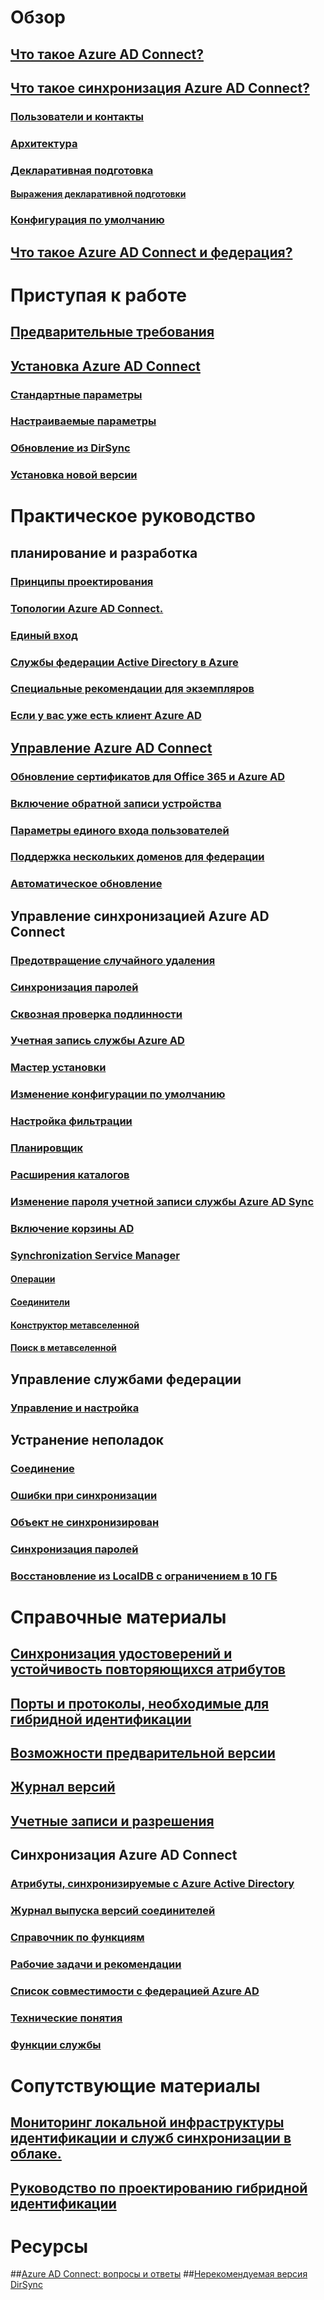 # Обзор
## [Что такое Azure AD Connect?](active-directory-aadconnect.md)
## [Что такое синхронизация Azure AD Connect?](active-directory-aadconnectsync-whatis.md)
### [Пользователи и контакты](active-directory-aadconnectsync-understanding-users-and-contacts.md)
### [Архитектура](active-directory-aadconnectsync-understanding-architecture.md)
### [Декларативная подготовка](active-directory-aadconnectsync-understanding-declarative-provisioning.md)
#### [Выражения декларативной подготовки](active-directory-aadconnectsync-understanding-declarative-provisioning-expressions.md)
### [Конфигурация по умолчанию](active-directory-aadconnectsync-understanding-default-configuration.md)
## [Что такое Azure AD Connect и федерация?](active-directory-aadconnectfed-whatis.md)


# Приступая к работе
## [Предварительные требования](active-directory-aadconnect-prerequisites.md)
## [Установка Azure AD Connect](active-directory-aadconnect-select-installation.md)
### [Стандартные параметры](active-directory-aadconnect-get-started-express.md)
### [Настраиваемые параметры](active-directory-aadconnect-get-started-custom.md)
### [Обновление из DirSync](active-directory-aadconnect-dirsync-upgrade-get-started.md)
### [Установка новой версии](active-directory-aadconnect-upgrade-previous-version.md)


# Практическое руководство
## планирование и разработка
### [Принципы проектирования](active-directory-aadconnect-design-concepts.md)
### [Топологии Azure AD Connect.](active-directory-aadconnect-topologies.md)
### [Единый вход](active-directory-aadconnect-sso.md)
### [Службы федерации Active Directory в Azure](active-directory-aadconnect-azure-adfs.md)
### [Специальные рекомендации для экземпляров](active-directory-aadconnect-instances.md)
### [Если у вас уже есть клиент Azure AD](active-directory-aadconnect-existing-tenant.md)
## [Управление Azure AD Connect](active-directory-aadconnect-whats-next.md)
### [Обновление сертификатов для Office 365 и Azure AD](active-directory-aadconnect-o365-certs.md)
### [Включение обратной записи устройства](active-directory-aadconnect-feature-device-writeback.md)
### [Параметры единого входа пользователей](active-directory-aadconnect-user-signin.md)
### [Поддержка нескольких доменов для федерации](active-directory-aadconnect-multiple-domains.md)
### [Автоматическое обновление](active-directory-aadconnect-feature-automatic-upgrade.md)



## Управление синхронизацией Azure AD Connect
### [Предотвращение случайного удаления](active-directory-aadconnectsync-feature-prevent-accidental-deletes.md)
### [Синхронизация паролей](active-directory-aadconnectsync-implement-password-synchronization.md)
### [Сквозная проверка подлинности](active-directory-aadconnect-pass-through-authentication.md)
### [Учетная запись службы Azure AD](active-directory-aadconnectsync-howto-azureadaccount.md)
### [Мастер установки](active-directory-aadconnectsync-installation-wizard.md)
### [Изменение конфигурации по умолчанию](active-directory-aadconnectsync-best-practices-changing-default-configuration.md)
### [Настройка фильтрации](active-directory-aadconnectsync-configure-filtering.md)
### [Планировщик](active-directory-aadconnectsync-feature-scheduler.md)
### [Расширения каталогов](active-directory-aadconnectsync-feature-directory-extensions.md)

### [Изменение пароля учетной записи службы Azure AD Sync](active-directory-aadconnectsync-change-serviceacct-pass.md)
### [Включение корзины AD](active-directory-aadconnectsync-recycle-bin.md)

### [Synchronization Service Manager](active-directory-aadconnectsync-service-manager-ui.md)
#### [Операции](active-directory-aadconnectsync-service-manager-ui-operations.md)
#### [Соединители](active-directory-aadconnectsync-service-manager-ui-connectors.md)
#### [Конструктор метавселенной](active-directory-aadconnectsync-service-manager-ui-mvdesigner.md)
#### [Поиск в метавселенной](active-directory-aadconnectsync-service-manager-ui-mvsearch.md)


## Управление службами федерации
### [Управление и настройка](active-directory-aadconnect-federation-management.md)


## Устранение неполадок
### [Соединение](active-directory-aadconnect-troubleshoot-connectivity.md)
### [Ошибки при синхронизации](active-directory-aadconnect-troubleshoot-sync-errors.md)
### [Объект не синхронизирован](active-directory-aadconnectsync-troubleshoot-object-not-syncing.md)
### [Синхронизация паролей](active-directory-aadconnectsync-troubleshoot-password-synchronization.md)
### [Восстановление из LocalDB с ограничением в 10 ГБ](active-directory-aadconnect-recover-from-localdb-10gb-limit.md)

# Справочные материалы
## [Синхронизация удостоверений и устойчивость повторяющихся атрибутов](active-directory-aadconnectsyncservice-duplicate-attribute-resiliency.md)
## [Порты и протоколы, необходимые для гибридной идентификации](active-directory-aadconnect-ports.md)
## [Возможности предварительной версии](active-directory-aadconnect-feature-preview.md)
## [Журнал версий](active-directory-aadconnect-version-history.md)
## [Учетные записи и разрешения](active-directory-aadconnect-accounts-permissions.md)

## Синхронизация Azure AD Connect
### [Атрибуты, синхронизируемые с Azure Active Directory](active-directory-aadconnectsync-attributes-synchronized.md)
### [Журнал выпуска версий соединителей](active-directory-aadconnectsync-connector-version-history.md)
### [Справочник по функциям](active-directory-aadconnectsync-functions-reference.md)
### [Рабочие задачи и рекомендации](active-directory-aadconnectsync-operations.md)
### [Список совместимости с федерацией Azure AD](active-directory-aadconnect-federation-compatibility.md)
### [Технические понятия](active-directory-aadconnectsync-technical-concepts.md)
### [Функции службы](active-directory-aadconnectsyncservice-features.md)




# Сопутствующие материалы
## [Мониторинг локальной инфраструктуры идентификации и служб синхронизации в облаке.](../connect-health/active-directory-aadconnect-health.md)
## [Руководство по проектированию гибридной идентификации](https://azure.microsoft.com/documentation/articles/active-directory-hybrid-identity-design-considerations-overview/)


# Ресурсы
##[Azure AD Connect: вопросы и ответы](active-directory-aadconnect-faq.md)
##[Нерекомендуемая версия DirSync](active-directory-aadconnect-dirsync-deprecated.md)
